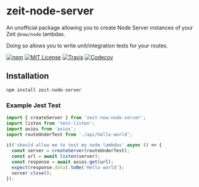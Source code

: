 # zeit-node-server

An unofficial package allowing you to create Node Server instances of your Zeit `@now/node` lambdas.

Doing so allows you to write unit/integration tests for your routes.

[![npm](https://img.shields.io/npm/v/zeit-now-node-server.svg?style=flat-square)](http://npm.im/zeit-now-node-server)
[![MIT License](https://img.shields.io/npm/l/zeit-now-node-server.svg?style=flat-square)](http://opensource.org/licenses/MIT)
[![Travis](https://img.shields.io/travis/ctrlplusb/zeit-now-node-server.svg?style=flat-square)](https://travis-ci.org/ctrlplusb/zeit-now-node-server)
[![Codecov](https://img.shields.io/codecov/c/github/ctrlplusb/zeit-now-node-server.svg?style=flat-square)](https://codecov.io/github/ctrlplusb/zeit-now-node-server)

## Installation

```bash
npm install zeit-node-server
```

### Example Jest Test

```javascript
import { createServer } from 'zeit-now-node-server';
import listen from 'test-listen';
import axios from 'axios';
import routeUnderTest from './api/hello-world';

it('should allow me to test my node lambdas' async () => {
  const server = createServer(routeUnderTest);
  const url = await listen(server);
  const response = await axios.get(url);
  expect(response.data).toBe('Hello world');
  server.close();
});
```
